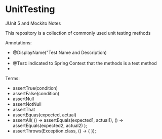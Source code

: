 # UnitTesting
JUnit 5 and Mockito Notes

This repository is a collection of commonly used unit testing methods

Annotations:
- @DisplayName("Test Name and Description)
- 
- @Test: indicated to Spring Context that the methods is a test method
- 

Terms:

- assertTrue(condition)
- assertFalse(condition)
- assertNull
- assertNotNull
- assertThat
- assertEquas(expected, actual)
- assertAll(
    () -> assertEquals(expected1, actual1),
    () -> assertEquals(expected2, actual2)
  );
- assertThrows(Exception.class, () -> {
  });
